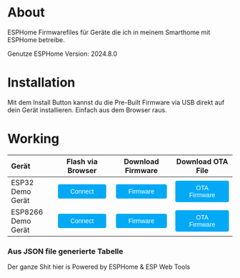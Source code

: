 
<script type="module" src="https://unpkg.com/esp-web-tools@9/dist/web/install-button.js?module"></script>

<style>
    button:hover {
    box-shadow: rgb(0 0 0 / 14%) 0px 4px 8px 0px, rgb(0 0 0 / 12%) 0px 1px 7px 0px, rgb(0 0 0 / 20%) 0px 3px 1px -1px;
    }
    button {
        position: relative;
        cursor: pointer;
        font-size: 14px;
        padding: 8px 28px;
        color: var(--esp-tools-button-text-color, #fff);
        background-color: var(--esp-tools-button-color, #03a9f4);
        border: none;
        border-radius: 4px;
        }

    /* table, th, td {
      border: solid 1px #ddd;
      border-collapse: collapse;
      padding: 2px 3px;
      text-align: center;
    }

    th {
      font-weight: bold;
    } */
</style>

# About

ESPHome Firmwarefiles für Geräte die ich in meinem Smarthome mit ESPHome betreibe.

Genutze ESPHome Version: 2024.8.0

# Installation

Mit dem Install Button kannst du die Pre-Built Firmware via USB direkt auf dein Gerät installieren. Einfach aus dem Browser raus.

# Working

| Gerät | Flash via Browser | Download Firmware | Download OTA File |
| :---------------- | :------: | :------: | :------: |
| ESP32 Demo Gerät | <esp-web-install-button manifest="./firmware/diekruecke-esp32-demo/manifest.json"> <button slot="activate">Connect</button></esp-web-install-button> | <a href="./firmware/diekruecke-esp32-demo/esp32-demo-esp32.factory.bin"><button>Firmware</button></a> | <a href="./firmware/diekruecke-esp32-demo/esp32-demo-esp32.ota.bin"><button>OTA Firmware</button></a> |
| ESP8266 Demo Gerät | <esp-web-install-button manifest="./firmware/diekruecke-esp8266-demo/manifest.json"> <button slot="activate">Connect</button></esp-web-install-button> | <a href="./firmware/diekruecke-esp8266-demo/esp8266-demo-esp8266.factory.bin"><button>Firmware</button></a> | <a href="./firmware/diekruecke-esp8266-demo/esp8266-demo-esp8266.ota.bin"><button>OTA Firmware</button></a> |

<!-- | ESP32 Demo Gerät | <esp-web-install-button manifest="./firmware/diekruecke-esp32-demo/manifest.json"> <button slot="activate">Connect</button></esp-web-install-button> | <a href="./firmware/diekruecke-esp32-demo/esp32-demo-esp32.factory.bin"><button>Firmware</button></a> | <a href="./firmware/diekruecke-esp32-demo/esp32-demo-esp32.ota.bin"><button>OTA Firmware</button></a> | -->

<h3>
  Aus JSON file generierte Tabelle
</h3>

<script src="table_script.js"></script>

<div id="markdown-table"></div>

Der ganze Shit hier is Powered by ESPHome & ESP Web Tools